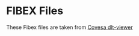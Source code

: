 # FIBEX Files

These Fibex files are taken from [Covesa 
dlt-viewer](https://github.com/COVESA/dlt-viewer/blob/e458a7cb679c1b331c233773a1ea8e2ec46a901d/plugin/examples/nonverboseplugin_configuration.xml)
